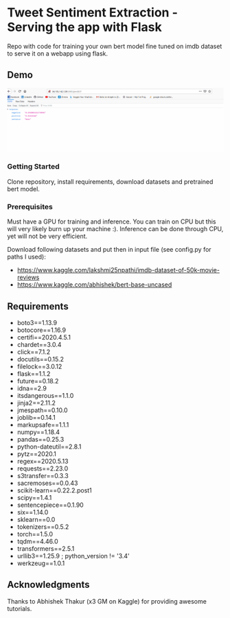# Tweet Sentiment Extraction - Serving the app with Flask

Repo with code for training your own bert model fine tuned on imdb dataset to serve it on a webapp using flask.

## Demo

![](bert-flask.gif)

### Getting Started

Clone repository, install requirements, download datasets and pretrained bert model.

### Prerequisites

Must have a GPU for training and inference. You can train on CPU but this will very likely burn up your machine :).
Inference can be done through CPU, yet will not be very efficient.

Download following datasets and put then in input file (see config.py for paths I used):
* https://www.kaggle.com/lakshmi25npathi/imdb-dataset-of-50k-movie-reviews
* https://www.kaggle.com/abhishek/bert-base-uncased

## Requirements

* boto3==1.13.9
* botocore==1.16.9
* certifi==2020.4.5.1
* chardet==3.0.4
* click==7.1.2
* docutils==0.15.2
* filelock==3.0.12
* flask==1.1.2
* future==0.18.2
* idna==2.9
* itsdangerous==1.1.0
* jinja2==2.11.2
* jmespath==0.10.0
* joblib==0.14.1
* markupsafe==1.1.1
* numpy==1.18.4
* pandas==0.25.3
* python-dateutil==2.8.1
* pytz==2020.1
* regex==2020.5.13
* requests==2.23.0
* s3transfer==0.3.3
* sacremoses==0.0.43
* scikit-learn==0.22.2.post1
* scipy==1.4.1
* sentencepiece==0.1.90
* six==1.14.0
* sklearn==0.0
* tokenizers==0.5.2
* torch==1.5.0
* tqdm==4.46.0
* transformers==2.5.1
* urllib3==1.25.9 ; python_version != '3.4'
* werkzeug==1.0.1

## Acknowledgments

Thanks to Abhishek Thakur (x3 GM on Kaggle) for providing awesome tutorials. 

